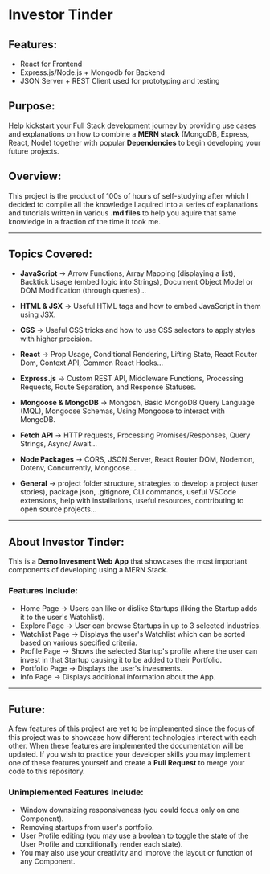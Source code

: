 # Investor Tinder

## Features:
- React for Frontend
- Express.js/Node.js + Mongodb for Backend
- JSON Server + REST Client used for prototyping and testing

## Purpose:
Help kickstart your Full Stack development journey by providing use cases and explanations on how to combine a **MERN stack** (MongoDB, Express, React, Node) together with popular **Dependencies** to begin developing your future projects.

## Overview:
This project is the product of 100s of hours of self-studying after which I decided to compile all the knowledge I aquired into a series of explanations and tutorials written in various **.md files** to help you aquire that same knowledge in a fraction of the time it took me.

- - - -

## Topics Covered:
- **JavaScript** -> Arrow Functions, Array Mapping (displaying a list), Backtick Usage (embed logic into Strings), Document Object Model or DOM Modification (through queries)...

- **HTML & JSX** -> Useful HTML tags and how to embed JavaScript in them using JSX.

- **CSS** -> Useful CSS tricks and how to use CSS selectors to apply styles with higher precision.

- **React** -> Prop Usage, Conditional Rendering, Lifting State, React Router Dom, Context API, Common React Hooks...

- **Express.js** -> Custom REST API, Middleware Functions, Processing Requests, Route Separation, and Response Statuses.

- **Mongoose & MongoDB** -> Mongosh, Basic MongoDB Query Language (MQL), Mongoose Schemas, Using Mongoose to interact with MongoDB.

- **Fetch API** -> HTTP requests, Processing Promises/Responses, Query Strings, Async/ Await...
- **Node Packages** -> CORS, JSON Server, React Router DOM, Nodemon, Dotenv, Concurrently, Mongoose...

- **General** -> project folder structure, strategies to develop a project (user stories), package.json, .gitignore, CLI commands, useful VSCode extensions, help with installations, useful resources, contributing to open source projects...

- - - -

 ## About Investor Tinder:
 This is a **Demo Invesment Web App** that showcases the most important components of developing using a MERN Stack.
 ### Features Include:
   - Home Page -> Users can like or dislike Startups (liking the Startup adds it to the user's Watchlist).
   - Explore Page -> User can browse Startups in up to 3 selected industries.
   - Watchlist Page -> Displays the user's Watchlist which can be sorted based on various specified criteria.
   - Profile Page -> Shows the selected Startup's profile where the user can invest in that Startup causing it to be added to their Portfolio.
   - Portfolio Page -> Displays the user's invesments.
   - Info Page -> Displays additional information about the App.

- - - -

 ## Future:
 A few features of this project are yet to be implemented since the focus of this project was to showcase how different technologies interact with each other. When these features are implemented the documentation will be updated. If you wish to practice your developer skills you may implement one of these features yourself and create a **Pull Request** to merge your code to this repository. 
 ### Unimplemented Features Include:
   - Window downsizing responsiveness (you could focus only on one Component).
   - Removing startups from user's portfolio.
   - User Profile editing (you may use a boolean to toggle the state of the User Profile and conditionally render each state).
   - You may also use your creativity and improve the layout or function of any Component.
 
